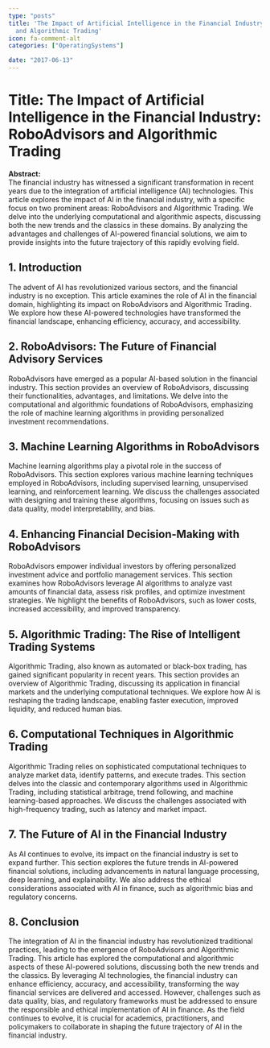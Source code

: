 ```yaml
---
type: "posts"
title: 'The Impact of Artificial Intelligence in the Financial Industry: RoboAdvisors
  and Algorithmic Trading'
icon: fa-comment-alt
categories: ["OperatingSystems"]

date: "2017-06-13"
---
```




# Title: The Impact of Artificial Intelligence in the Financial Industry: RoboAdvisors and Algorithmic Trading

**Abstract:**  
The financial industry has witnessed a significant transformation in recent years due to the integration of artificial intelligence (AI) technologies. This article explores the impact of AI in the financial industry, with a specific focus on two prominent areas: RoboAdvisors and Algorithmic Trading. We delve into the underlying computational and algorithmic aspects, discussing both the new trends and the classics in these domains. By analyzing the advantages and challenges of AI-powered financial solutions, we aim to provide insights into the future trajectory of this rapidly evolving field.

## 1. Introduction
The advent of AI has revolutionized various sectors, and the financial industry is no exception. This article examines the role of AI in the financial domain, highlighting its impact on RoboAdvisors and Algorithmic Trading. We explore how these AI-powered technologies have transformed the financial landscape, enhancing efficiency, accuracy, and accessibility.

## 2. RoboAdvisors: The Future of Financial Advisory Services
RoboAdvisors have emerged as a popular AI-based solution in the financial industry. This section provides an overview of RoboAdvisors, discussing their functionalities, advantages, and limitations. We delve into the computational and algorithmic foundations of RoboAdvisors, emphasizing the role of machine learning algorithms in providing personalized investment recommendations.

## 3. Machine Learning Algorithms in RoboAdvisors
Machine learning algorithms play a pivotal role in the success of RoboAdvisors. This section explores various machine learning techniques employed in RoboAdvisors, including supervised learning, unsupervised learning, and reinforcement learning. We discuss the challenges associated with designing and training these algorithms, focusing on issues such as data quality, model interpretability, and bias.

## 4. Enhancing Financial Decision-Making with RoboAdvisors
RoboAdvisors empower individual investors by offering personalized investment advice and portfolio management services. This section examines how RoboAdvisors leverage AI algorithms to analyze vast amounts of financial data, assess risk profiles, and optimize investment strategies. We highlight the benefits of RoboAdvisors, such as lower costs, increased accessibility, and improved transparency.

## 5. Algorithmic Trading: The Rise of Intelligent Trading Systems
Algorithmic Trading, also known as automated or black-box trading, has gained significant popularity in recent years. This section provides an overview of Algorithmic Trading, discussing its application in financial markets and the underlying computational techniques. We explore how AI is reshaping the trading landscape, enabling faster execution, improved liquidity, and reduced human bias.

## 6. Computational Techniques in Algorithmic Trading
Algorithmic Trading relies on sophisticated computational techniques to analyze market data, identify patterns, and execute trades. This section delves into the classic and contemporary algorithms used in Algorithmic Trading, including statistical arbitrage, trend following, and machine learning-based approaches. We discuss the challenges associated with high-frequency trading, such as latency and market impact.

## 7. The Future of AI in the Financial Industry
As AI continues to evolve, its impact on the financial industry is set to expand further. This section explores the future trends in AI-powered financial solutions, including advancements in natural language processing, deep learning, and explainability. We also address the ethical considerations associated with AI in finance, such as algorithmic bias and regulatory concerns.

## 8. Conclusion
The integration of AI in the financial industry has revolutionized traditional practices, leading to the emergence of RoboAdvisors and Algorithmic Trading. This article has explored the computational and algorithmic aspects of these AI-powered solutions, discussing both the new trends and the classics. By leveraging AI technologies, the financial industry can enhance efficiency, accuracy, and accessibility, transforming the way financial services are delivered and accessed. However, challenges such as data quality, bias, and regulatory frameworks must be addressed to ensure the responsible and ethical implementation of AI in finance. As the field continues to evolve, it is crucial for academics, practitioners, and policymakers to collaborate in shaping the future trajectory of AI in the financial industry.
